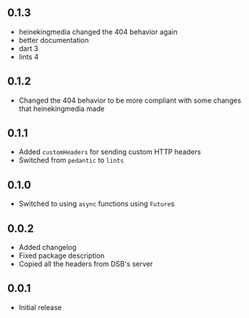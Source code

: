 ## 0.1.3

- heinekingmedia changed the 404 behavior again
- better documentation
- dart 3
- lints 4

## 0.1.2

- Changed the 404 behavior to be more compliant with some changes that
  heinekingmedia made

## 0.1.1

- Added `customHeaders` for sending custom HTTP headers
- Switched from `pedantic` to `lints`

## 0.1.0

- Switched to using `async` functions using `Future`s

## 0.0.2

- Added changelog
- Fixed package description
- Copied all the headers from DSB's server

## 0.0.1

- Initial release
